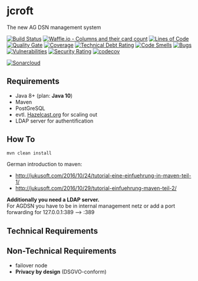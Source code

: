 # jcroft

The new AG DSN management system

[![Build Status](https://travis-ci.org/JGDSN/jcroft.svg?branch=master)](https://travis-ci.org/JGDSN/jcroft)
[![Waffle.io - Columns and their card count](https://badge.waffle.io/JGDSN/jcroft.svg?columns=all)](https://waffle.io/JGDSN/jcroft)
[![Lines of Code](https://sonarcloud.io/api/project_badges/measure?project=de.agdsn%3Ajcroft&metric=ncloc)](https://sonarcloud.io/dashboard/index/de.agdsn%3Ajcroft) 
[![Quality Gate](https://sonarcloud.io/api/project_badges/measure?project=de.agdsn%3Ajcroft&metric=alert_status)](https://sonarcloud.io/dashboard/index/de.agdsn%3Ajcroft) 
[![Coverage](https://sonarcloud.io/api/project_badges/measure?project=de.agdsn%3Ajcroft&metric=coverage)](https://sonarcloud.io/dashboard/index/de.agdsn%3Ajcroft) 
[![Technical Debt Rating](https://sonarcloud.io/api/project_badges/measure?project=de.agdsn%3Ajcroft&metric=sqale_index)](https://sonarcloud.io/dashboard/index/de.agdsn%3Ajcroft) 
[![Code Smells](https://sonarcloud.io/api/project_badges/measure?project=de.agdsn%3Ajcroft&metric=code_smells)](https://sonarcloud.io/dashboard/index/de.agdsn%3Ajcroft) 
[![Bugs](https://sonarcloud.io/api/project_badges/measure?project=de.agdsn%3Ajcroft&metric=bugs)](https://sonarcloud.io/dashboard/index/de.agdsn%3Ajcroft) 
[![Vulnerabilities](https://sonarcloud.io/api/project_badges/measure?project=de.agdsn%3Ajcroft&metric=vulnerabilities)](https://sonarcloud.io/dashboard/index/de.agdsn%3Ajcroft) 
[![Security Rating](https://sonarcloud.io/api/project_badges/measure?project=de.agdsn%3Ajcroft&metric=security_rating)](https://sonarcloud.io/dashboard/index/de.agdsn%3Ajcroft) 
[![codecov](https://codecov.io/gh/JuKu/island-exploration-rts/branch/master/graph/badge.svg)](https://codecov.io/gh/JuKu/island-exploration-rts)

[![Sonarcloud](https://sonarcloud.io/api/project_badges/quality_gate?project=de.agdsn%3Ajcroft)](https://sonarcloud.io/dashboard/index/de.agdsn%3Ajcroft)

## Requirements

  - Java 8+ (plan: **Java 10**)
  - Maven
  - PostGreSQL
  - evtl. [Hazelcast.org](http://hazelcast.org) for scaling out
  - LDAP server for authentification

## How To

```bash
mvn clean install
```

German introduction to maven:

  - http://jukusoft.com/2016/10/24/tutorial-eine-einfuehrung-in-maven-teil-1/
  - http://jukusoft.com/2016/10/29/tutorial-einfuehrung-maven-teil-2/
  
**Additionally you need a LDAP server.**\
For AGDSN you have to be in internal management netz or add a port forwarding for 127.0.0.1:389 --> <IDM Server>:389
  
## Technical Requirements

## Non-Technical Requirements

  - failover node
  - **Privacy by design** (DSGVO-conform)